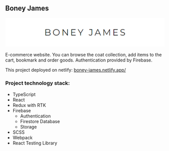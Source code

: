 ## Boney James

![App logo](/src/assets/logo.png)

E-commerce website. You can browse the coat collection, add items to the cart, bookmark and order goods. Authentication provided by Firebase.

This project deployed on netlify: [boney-james.netlify.app/](https://boney-james.netlify.app/)

### Project technology stack:

- TypeScript
- React
- Redux with RTK
- Firebase
  - Authentication
  - Firestore Database
  - Storage
- SCSS
- Webpack
- React Testing Library

